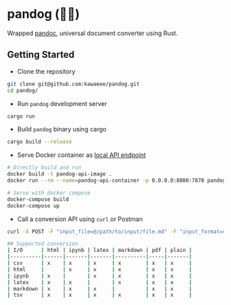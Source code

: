 # pandog (🐼🐶)

Wrapped [pandoc](https://pandoc.org), universal document converter using Rust.

## Getting Started

* Clone the repository
```bash
git clone git@github.com:kawaeee/pandog.git
cd pandog/
```

* Run `pandog` development server
```bash
cargo run
```

* Build `pandog` binary using cargo
```bash
cargo build --release
```

* Serve Docker container as [local API endpoint](http://localhost:8080/convert)
```bash
# Directly build and run
docker build -t pandog-api-image .
docker run --rm --name=pandog-api-container -p 0.0.0.0:8080:7878 pandog-api-image

# Serve with docker compose
docker-compose build
docker-compose up
```

* Call a conversion API using `curl` or Postman
```bash
curl -X POST -F "input_file=@/path/to/input/file.md" -F "input_format=markdown" -F "output_format=html" http://localhost:8080/convert

## Supported conversion
| I/O      | html | ipynb | latex | markdown | pdf | plain |
|----------|------|-------|-------|----------|-----|-------|
| csv      | x    | x     | x     | x        | x   | x     |
| html     |      | x     | x     | x        | x   | x     |
| ipynb    | x    |       | x     | x        | x   | x     |
| latex    | x    | x     |       | x        | x   | x     |
| markdown | x    | x     | x     |          | x   | x     |
| tsv      | x    | x     | x     | x        | x   | x     |
